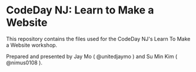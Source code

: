 # CodeDay NJ: Learn to Make a Website

This repository contains the files used for the CodeDay NJ's Learn To Make a Website workshop.

Prepared and presented by Jay Mo ( @unitedjaymo ) and Su Min Kim ( @nimus0108 ).    

